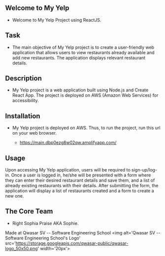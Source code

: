 ## Welcome to My Yelp
* Welcome to My Yelp Project using ReactJS.

## Task
* The main objective of My Yelp project is to create a user-friendly web application that allows users to view restaurants already available and add new restaurants. The application displays relevant restaurant details.

## Description
* My Yelp project is a web application built using Node.js and Create React App. The project is deployed on AWS (Amazon Web Services) for accessibility.

## Installation
* My Yelp project is deployed on AWS. Thus, to run the project, run this url on your web browser.

  * https://main.dbp0ezg8w02qw.amplifyapp.com/


## Usage
Upon accessing My Yelp application, users will be required to sign-up/log-in. Once a user is logged in, he/she will be presented with a form where they can enter their desired restaurant details and save them, and a list of already existing restaurants with their details. After submitting the form, the application will display a list of restaurants created and a form to create a new one.

## The Core Team
* Right Sophia Praise AKA Sophie.

Made at Qwasar SV -- Software Engineering School <img alt='Qwasar SV -- Software Engineering School's Logo' src='https://storage.googleapis.com/qwasar-public/qwasar-logo_50x50.png' width='20px'>
